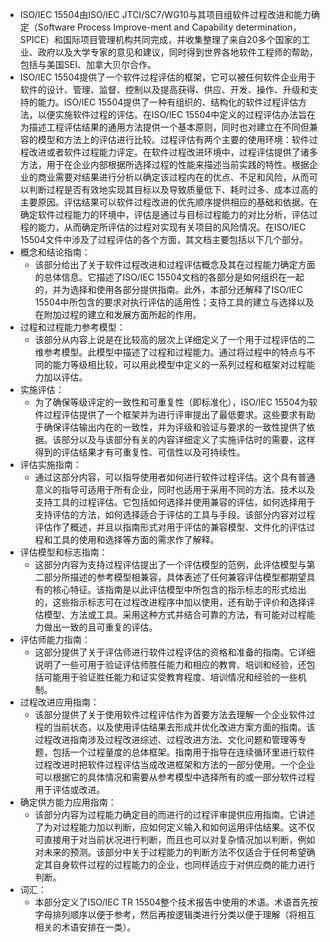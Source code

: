 - ISO/IEC 15504由ISO/IEC JTCI/SC7/WG10与其项目组软件过程改进和能力确定（Software Process Improve-ment and Capability determination，SPICE）和国际项目管理机构共同完成，并收集整理了来自20多个国家的工业、政府以及大学专家的意见和建议，同时得到世界各地软件工程师的帮助，包括与美国SEI、加拿大贝尔合作。
- ISO/IEC 15504提供了一个软件过程评估的框架，它可以被任何软件企业用于软件的设计、管理、监督、控制以及提高获得、供应、开发、操作、升级和支持的能力。ISO/IEC 15504提供了一种有组织的、结构化的软件过程评估方法，以便实施软件过程的评估。在ISO/IEC 15504中定义的过程评估办法旨在为描述工程评估结果的通用方法提供一个基本原则，同时也对建立在不同但兼容的模型和方法上的评估进行比较。过程评估有两个主要的使用环境：软件过程改进或者软件过程能力评定。在软件过程改进环境中，过程评估提供了诸多方法，用于在企业内部根据所选择过程的性能来描述当前实践的特性。根据企业的商业需要对结果进行分析以确定该过程内在的优点、不足和风险，从而可以判断过程是否有效地实现其目标以及导致质量低下、耗时过多、成本过高的主要原因。评估结果可以软件过程改进的优先顺序提供相应的基础和依据。在确定软件过程能力的环境中，评估是通过与目标过程能力的对比分析，评估过程的能力，从而确定所评估的过程对实现有关项目的风险情况。在ISO/IEC 15504文件中涉及了过程评估的各个方面，其文档主要包括以下几个部分。
- 概念和结论指南：
	- 该部分给出了关于软件过程改进和过程评估概念及其在过程能力确定方面的总体信息。它描述了ISO/IEC 15504文档的各部分是如何组织在一起的，并为选择和使用各部分提供指南。此外，本部分还解释了ISO/IEC 15504中所包含的要求对执行评估的适用性；支持工具的建立与选择以及在附加过程的建立和发展方面所起的作用。
- 过程和过程能力参考模型：
	- 该部分从内容上说是在比较高的层次上详细定义了一个用于过程评估的二维参考模型。此模型中描述了过程和过程能力。通过将过程中的特点与不同的能力等级相比较，可以用此模型中定义的一系列过程和框架对过程能力加以评估。
- 实施评估：
	- 为了确保等级评定的一致性和可重复性（即标准化），ISO/IEC 15504为软件过程评估提供了一个框架并为进行评审提出了最低要求。这些要求有助于确保评估输出内在的一致性，并为评级和验证与要求的一致性提供了依据。该部分以及与该部分有关的内容详细定义了实施评估时的需要，这样得到的评估结果才有可重复性、可信性以及可持续性。
- 评估实施指南：
	- 通过这部分内容，可以指导使用者如何进行软件过程评估。这个具有普通意义的指导可适用于所有企业，同时也适用于采用不同的方法、技术以及支持工具的过程评估。它包括如何选择并使用兼容的评估，如何选择用于支持评估的方法，如何选择适合于评估的工具与手段。该部分内容对过程评估作了概述，并且以指南形式对用于评估的兼容模型、文件化的评估过程和工具的使用和选择等方面的需求作了解释。
- 评估模型和标志指南：
	- 这部分内容为支持过程评估提出了一个评估模型的范例，此评估模型与第二部分所描述的参考模型相兼容，具体表述了任何兼容评估模型都期望具有的核心特征。该指南是以此评估模型中所包含的指示标志的形式给出的，这些指示标志可在过程改进程序中加以使用，还有助于评价和选择评估模型、方法或工具。采用这种方式并结合可靠的方法，有可能对过程能力做出一致的且可重复的评估。
- 评估师能力指南：
	- 这部分提供了关于评估师进行软件过程评估的资格和准备的指南。它详细说明了一些可用于验证评估师胜任能力和相应的教育、培训和经验，还包括可能用于验证胜任能力和证实受教育程度、培训情况和经验的一些机制。
- 过程改进应用指南：
	- 该部分提供了关于使用软件过程评估作为首要方法去理解一个企业软件过程的当前状态，以及使用评估结果去形成并优化改进方案方面的指南。该过程改进指南涉及过程改进综述、过程改进方法、文化问题和管理等专题，包括一个过程量度的总体框架。指南用于指导在连续循环里进行软件过程改进时把软件过程评估当成改进框架和方法的一部分使用。一个企业可以根据它的具体情况和需要从参考模型中选择所有的或一部分软件过程用于评估或改进。
- 确定供方能力应用指南：
	- 该部分内容为过程能力确定目的而进行的过程评审提供应用指南。它讲述了为对过程能力加以判断，应如何定义输入和如何运用评估结果。这不仅可直接用于对当前状况进行判断，而且也可以对复杂情况加以判断，例如对未来的预测。该部分中关于过程能力的判断方法不仅适合于任何希望确定其自身软件过程的过程能力的企业，也同样适应于对供应商的能力进行判断。
- 词汇：
	- 本部分定义了ISO/IEC TR 15504整个技术报告中使用的术语。术语首先按字母排列顺序以便于参考，然后再按逻辑类进行分类以便于理解（将相互相关的术语安排在一类）。